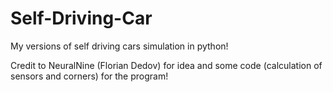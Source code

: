 # Self-Driving-Car
My versions of self driving cars simulation in python!

Credit to NeuralNine (Florian Dedov) for idea and some code (calculation of sensors and corners) for the program!
